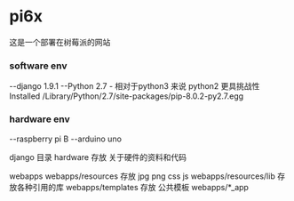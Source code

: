 pi6x
====
这是一个部署在树莓派的网站

### software env
--django 1.9.1
--Python 2.7 - 相对于python3 来说 python2 更具挑战性
Installed /Library/Python/2.7/site-packages/pip-8.0.2-py2.7.egg

### hardware env
--raspberry pi B
--arduino uno

django 目录
hardware 存放 关于硬件的资料和代码

webapps
webapps/resources 存放 jpg png css js
webapps/resources/lib 存放各种引用的库
webapps/templates 存放 公共模板
webapps/*_app
